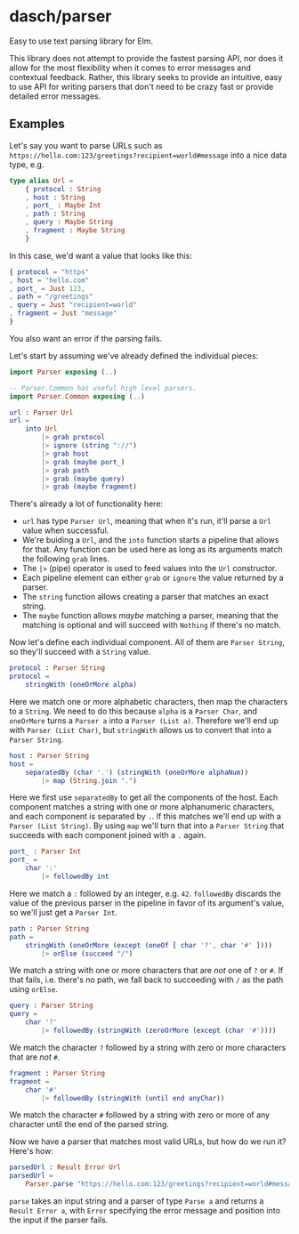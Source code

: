 # dasch/parser

Easy to use text parsing library for Elm.

This library does not attempt to provide the fastest parsing API, nor does it allow for the most flexibility when it comes to error messages and contextual feedback. Rather, this library seeks to provide an intuitive, easy to use API for writing parsers that don't need to be crazy fast or provide detailed error messages.


## Examples

Let's say you want to parse URLs such as `https://hello.com:123/greetings?recipient=world#message` into a nice data type, e.g.

```elm
type alias Url =
    { protocol : String
    , host : String
    , port_ : Maybe Int
    , path : String
    , query : Maybe String
    , fragment : Maybe String
    }
```

In this case, we'd want a value that looks like this:

```elm
{ protocol = "https"
, host = "hello.com"
, port_ = Just 123,
, path = "/greetings"
, query = Just "recipient=world"
, fragment = Just "message"
}
```

You also want an error if the parsing fails.

Let's start by assuming we've already defined the individual pieces:

```elm
import Parser exposing (..)

-- Parser.Common has useful high level parsers.
import Parser.Common exposing (..)

url : Parser Url
url =
    into Url
        |> grab protocol
        |> ignore (string "://")
        |> grab host
        |> grab (maybe port_)
        |> grab path
        |> grab (maybe query)
        |> grab (maybe fragment)
```

There's already a lot of functionality here:

* `url` has type `Parser Url`, meaning that when it's run, it'll parse a `Url` value when successful.
* We're buiding a `Url`, and the `into` function starts a pipeline that allows for that. Any function can be used here as long as its arguments match the following `grab` lines.
* The `|>` (pipe) operator is used to feed values into the `Url` constructor.
* Each pipeline element can either `grab` or `ignore` the value returned by a parser.
* The `string` function allows creating a parser that matches an exact string.
* The `maybe` function allows _maybe_ matching a parser, meaning that the matching is optional and will succeed with `Nothing` if there's no match.

Now let's define each individual component. All of them are `Parser String`, so they'll succeed with a `String` value.

```elm
protocol : Parser String
protocol =
    stringWith (oneOrMore alpha)
```

Here we match one or more alphabetic characters, then map the characters to a `String`. We need to do this because `alpha` is a `Parser Char`, and `oneOrMore` turns a `Parser a` into a `Parser (List a)`. Therefore we'll end up with `Parser (List Char)`, but `stringWith` allows us to convert that into a `Parser String`.

```elm
host : Parser String
host =
    separatedBy (char '.') (stringWith (oneOrMore alphaNum))
        |> map (String.join ".")
```

Here we first use `separatedBy` to get all the components of the host. Each component matches a string with one or more alphanumeric characters, and each component is separated by `.`. If this matches we'll end up with a `Parser (List String)`. By using `map` we'll turn that into a `Parser String` that succeeds with each component joined with a `.` again.

```elm
port_ : Parser Int
port_ =
    char ':'
        |> followedBy int
```

Here we match a `:` followed by an integer, e.g. `42`. `followedBy` discards the value of the previous parser in the pipeline in favor of its argument's value, so we'll just get a `Parser Int`.

```elm
path : Parser String
path =
    stringWith (oneOrMore (except (oneOf [ char '?', char '#' ])))
        |> orElse (succeed "/")
```

We match a string with one or more characters that are _not_ one of `?` or `#`. If that fails, i.e. there's no path, we fall back to succeeding with `/` as the path using `orElse`.

```elm
query : Parser String
query =
    char '?'
        |> followedBy (stringWith (zeroOrMore (except (char '#'))))
```

We match the character `?` followed by a string with zero or more characters that are _not_ `#`.

```elm
fragment : Parser String
fragment =
    char '#'
        |> followedBy (stringWith (until end anyChar))
```

We match the character `#` followed by a string with zero or more of any character until the end of the parsed string.

Now we have a parser that matches most valid URLs, but how do we run it? Here's how:

```elm
parsedUrl : Result Error Url
parsedUrl =
    Parser.parse "https://hello.com:123/greetings?recipient=world#message" url
```

`parse` takes an input string and a parser of type `Parse a` and returns a `Result Error a`, with `Error` specifying the error message and position into the input if the parser fails.
